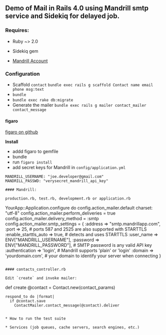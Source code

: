 ## Demo of Mail in Rails 4.0 using Mandrill smtp service and Sidekiq for delayed job. 

### Requires:

* Ruby ~> 2.0

* Sidekiq gem

* [ Mandrill Account ]( http://mandrill.com )


### Configuration

* Scaffold `contact`
    `bundle exec rails g scaffold Contact name email phone msg:text`
* `bundle`
* `bundle exec rake db:migrate`
* Generate the mailer
    `bundle exec rails g mailer contact_mailer contact_message`


#### figaro

[figaro on github](https://github.com/lasaerlemon/figaro)

**Install**

* addd figaro to gemfile
* bundle
* run    `figaro install`
* add secret keys for Mandrill in `config/application.yml`
```
MANDRILL_USERNAME: "joe.developer@gmail.com"
MANDRILL_PASSWD: "verysecret_mandrill_api_key"

#### Mandrill:

production.rb, test.rb, development.rb or application.rb

```
YourApp::Application.configure do
  config.action_mailer.default charset: "utf-8"
  config.action_mailer.perform_deliveries = true
  config.action_mailer.delivery_method = :smtp
  config.action_mailer.smtp_settings = {
    :address   => "smtp.mandrillapp.com",
    :port      => 25, # ports 587 and 2525 are also supported with STARTTLS
    :enable_starttls_auto => true, # detects and uses STARTTLS
    :user_name => ENV["MANDRILL_USERNAME"],
    :password  => ENV["MANDRILL_PASSWORD"], # SMTP password is any valid API key
    :authentication => 'login', # Mandrill supports 'plain' or 'login'
    :domain => 'yourdomain.com', # your domain to identify your server when connecting
  }
```

#### contacts_controller.rb

Edit `create` and invoke mailer:
```
  def create
    @contact = Contact.new(contact_params)

    respond_to do |format|
      if @contact.save
        ContactMailer.contact_message(@contact).deliver
```

* How to run the test suite

* Services (job queues, cache servers, search engines, etc.)

